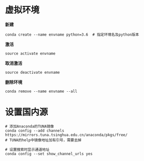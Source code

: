 # 虚拟环境

**新建**

```shell
conda create --name envname python=3.6	# 指定环境名及python版本
```

**激活**

```shell
source activate envname
```

**取消激活**

```shell
source deactivate envname
```

**删除环境**

```shell
conda remove --name envname --all
```

# 设置国内源

```shell
# 添加Anaconda的TUNA镜像
conda config --add channels https://mirrors.tuna.tsinghua.edu.cn/anaconda/pkgs/free/
# TUNA的help中镜像地址加有引号，需要去掉
 
# 设置搜索时显示通道地址
conda config --set show_channel_urls yes
```

